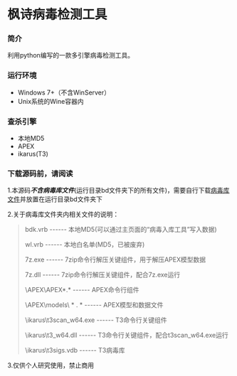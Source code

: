# 枫诗病毒检测工具

### 简介
利用python编写的一款多引擎病毒检测工具。

### 运行环境
* Windows 7+（不含WinServer）
* Unix系统的Wine容器内

### 查杀引擎
* 本地MD5
* APEX
* ikarus(T3)

### 下载源码前，请阅读
1.本源码***不含病毒库文件***(运行目录bd文件夹下的所有文件)，需要自行下载[病毒库文件](https://1drv.ms/u/c/f105d5724551bcf4/EWroj3-d20xLs3AlY4i3GF4BpPfV9WTtJERW2K1ipNXl7w?e=8v9dmi)并放置在运行目录bd文件夹下

2.关于病毒库文件夹内相关文件的说明：
> bdk.vrb                   ------     本地MD5(可以通过主页面的“病毒入库工具”写入数据)
> 
> wl.vrb                    ------     本地白名单(MD5，已被废弃)
> 
> 7z.exe                    ------     7zip命令行解压关键组件，用于解压APEX模型数据
> 
> 7z.dll                    ------     7zip命令行解压关键组件，配合7z.exe运行
> 
> \APEX\APEX*.*             ------     APEX命令行组件
> 
> \APEX\models\ * . *          ------     APEX模型和数据文件
> 
> \ikarus\t3scan_w64.exe    ------     T3命令行关键组件
> 
> \ikarus\t3_w64.dll        ------     T3命令行关键组件，配合t3scan_w64.exe运行
> 
> \ikarus\t3sigs.vdb        ------     T3病毒库

3.仅供个人研究使用，禁止商用
